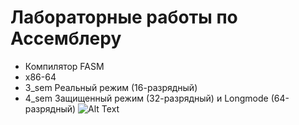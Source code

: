 # Лабораторные работы по Ассeмблеру
- Компилятор FASM
- x86-64
- 3_sem Реальный режим (16-разрядный)
- 4_sem Защищенный режим (32-разрядный) и Longmode 
(64-разрядный)
![Alt Text](https://media.giphy.com/media/vFKqnCdLPNOKc/giphy.gif)
